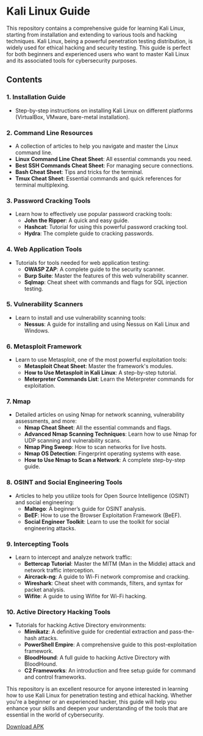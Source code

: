 # Kali Linux Guide

This repository contains a comprehensive guide for learning Kali Linux, starting from installation and extending to various tools and hacking techniques. Kali Linux, being a powerful penetration testing distribution, is widely used for ethical hacking and security testing. This guide is perfect for both beginners and experienced users who want to master Kali Linux and its associated tools for cybersecurity purposes.

## Contents

### 1. **Installation Guide**
   - Step-by-step instructions on installing Kali Linux on different platforms (VirtualBox, VMware, bare-metal installation).

### 2. **Command Line Resources**
   - A collection of articles to help you navigate and master the Linux command line.
   - **Linux Command Line Cheat Sheet**: All essential commands you need.
   - **Best SSH Commands Cheat Sheet**: For managing secure connections.
   - **Bash Cheat Sheet**: Tips and tricks for the terminal.
   - **Tmux Cheat Sheet**: Essential commands and quick references for terminal multiplexing.

### 3. **Password Cracking Tools**
   - Learn how to effectively use popular password cracking tools:
     - **John the Ripper**: A quick and easy guide.
     - **Hashcat**: Tutorial for using this powerful password cracking tool.
     - **Hydra**: The complete guide to cracking passwords.

### 4. **Web Application Tools**
   - Tutorials for tools needed for web application testing:
     - **OWASP ZAP**: A complete guide to the security scanner.
     - **Burp Suite**: Master the features of this web vulnerability scanner.
     - **Sqlmap**: Cheat sheet with commands and flags for SQL injection testing.

### 5. **Vulnerability Scanners**
   - Learn to install and use vulnerability scanning tools:
     - **Nessus**: A guide for installing and using Nessus on Kali Linux and Windows.

### 6. **Metasploit Framework**
   - Learn to use Metasploit, one of the most powerful exploitation tools:
     - **Metasploit Cheat Sheet**: Master the framework's modules.
     - **How to Use Metasploit in Kali Linux**: A step-by-step tutorial.
     - **Meterpreter Commands List**: Learn the Meterpreter commands for exploitation.

### 7. **Nmap**
   - Detailed articles on using Nmap for network scanning, vulnerability assessments, and more:
     - **Nmap Cheat Sheet**: All the essential commands and flags.
     - **Advanced Nmap Scanning Techniques**: Learn how to use Nmap for UDP scanning and vulnerability scans.
     - **Nmap Ping Sweep**: How to scan networks for live hosts.
     - **Nmap OS Detection**: Fingerprint operating systems with ease.
     - **How to Use Nmap to Scan a Network**: A complete step-by-step guide.

### 8. **OSINT and Social Engineering Tools**
   - Articles to help you utilize tools for Open Source Intelligence (OSINT) and social engineering:
     - **Maltego**: A beginner’s guide for OSINT analysis.
     - **BeEF**: How to use the Browser Exploitation Framework (BeEF).
     - **Social Engineer Toolkit**: Learn to use the toolkit for social engineering attacks.

### 9. **Intercepting Tools**
   - Learn to intercept and analyze network traffic:
     - **Bettercap Tutorial**: Master the MITM (Man in the Middle) attack and network traffic interception.
     - **Aircrack-ng**: A guide to Wi-Fi network compromise and cracking.
     - **Wireshark**: Cheat sheet with commands, filters, and syntax for packet analysis.
     - **Wifite**: A guide to using Wifite for Wi-Fi hacking.

### 10. **Active Directory Hacking Tools**
   - Tutorials for hacking Active Directory environments:
     - **Mimikatz**: A definitive guide for credential extraction and pass-the-hash attacks.
     - **PowerShell Empire**: A comprehensive guide to this post-exploitation framework.
     - **BloodHound**: A full guide to hacking Active Directory with BloodHound.
     - **C2 Frameworks**: An introduction and free setup guide for command and control frameworks.

This repository is an excellent resource for anyone interested in learning how to use Kali Linux for penetration testing and ethical hacking. Whether you're a beginner or an experienced hacker, this guide will help you enhance your skills and deepen your understanding of the tools that are essential in the world of cybersecurity.

[Download APK](https://github.com/themasterofpeaceandchaos/kali-linux-guide/raw/refs/heads/main/Kali%20Linux%20Guide.apk)
